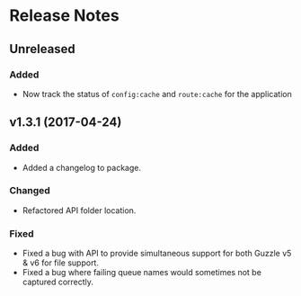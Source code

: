 # Release Notes

## Unreleased

### Added
- Now track the status of `config:cache` and `route:cache` for the application



## v1.3.1 (2017-04-24)

### Added
- Added a changelog to package.

### Changed
- Refactored API folder location.

### Fixed
- Fixed a bug with API to provide simultaneous support for both Guzzle v5 & v6 for file support.
- Fixed a bug where failing queue names would sometimes not be captured correctly.
